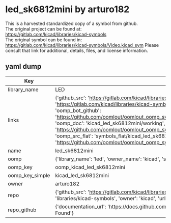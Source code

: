 # led_sk6812mini by arturo182  
This is a harvested standardized copy of a symbol from github.  
The original project can be found at:  
https://gitlab.com/kicad/libraries/kicad-symbols  
The original symbol can be found in:
https://gitlab.com/kicad/libraries/kicad-symbols/Video.kicad_sym
Please consult that link for additional, details, files, and license information.  
## yaml dump  
| Key | Value |  
| --- | --- |  
| library_name | LED |  
| links | {'github_src': 'https://gitlab.com/kicad/libraries/kicad-symbols/Video.kicad_sym', 'github_src_repo': 'https://gitlab.com/kicad/libraries/kicad-symbols', 'oomp_bot': 'kicad_led_sk6812mini/working', 'oomp_bot_github': 'https://github.com/oomlout/oomlout_oomp_symbol_bot/tree/main/kicad_led_sk6812mini/working', 'oomp_doc': 'kicad_led_sk6812mini/working', 'oomp_doc_github': 'https://github.com/oomlout/oomlout_oomp_symbol_doc/tree/main/kicad_led_sk6812mini/working', 'oomp_src_flat': 'symbols_flat/kicad_led_sk6812mini/working', 'oomp_src_flat_github': 'https://github.com/oomlout/oomlout_oomp_symbol_src/tree/main/kicad_led_sk6812mini/working'} |  
| name | led_sk6812mini |  
| oomp | {'library_name': 'led', 'owner_name': 'kicad', 'symbol_name': 'led_sk6812mini'} |  
| oomp_key | oomp_kicad_led_sk6812mini |  
| oomp_key_simple | kicad_led_sk6812mini |  
| owner | arturo182 |  
| repo | {'github_src': 'https://gitlab.com/kicad/libraries/kicad-symbols/Video.kicad_sym', 'name': 'libraries/kicad-symbols', 'owner': 'kicad', 'url': 'https://gitlab.com/kicad/libraries/kicad-symbols'} |  
| repo_github | {'documentation_url': 'https://docs.github.com/rest/repos/repos#get-a-repository', 'message': 'Not Found'} |  

